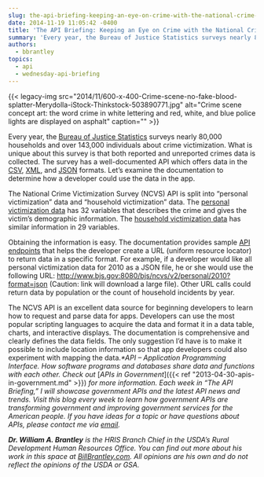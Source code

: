 ```yaml
---
slug: the-api-briefing-keeping-an-eye-on-crime-with-the-national-crime-victimization-survey-api
date: 2014-11-19 11:05:42 -0400
title: 'The API Briefing: Keeping an Eye on Crime with the National Crime Victimization Survey API'
summary: 'Every year, the Bureau of Justice Statistics surveys nearly 80,000 households and over 143,000 individuals about crime victimization. What is unique about this survey is that both reported and unreported crimes data is collected. The survey has a well-documented API which offers data in the CSV, XML, and JSON formats. Let’s examine the documentation to'
authors:
  - bbrantley
topics:
  - api
  - wednesday-api-briefing
---
```


{{< legacy-img src="2014/11/600-x-400-Crime-scene-no-fake-blood-splatter-Merydolla-iStock-Thinkstock-503890771.jpg" alt="Crime scene concept art: the word crime in white lettering and red, white, and blue police lights are displayed on asphalt" caption="" >}}

Every year, the <a href="http://www.bjs.gov/developer/ncvs/index.cfm" target="_blank">Bureau of Justice Statistics</a> surveys nearly 80,000 households and over 143,000 individuals about crime victimization. What is unique about this survey is that both reported and unreported crimes data is collected. The survey has a well-documented API which offers data in the <a href="http://en.wikipedia.org/wiki/Comma-separated_values" target="_blank">CSV</a>, <a href="http://en.wikipedia.org/wiki/XML" target="_blank">XML</a>, and <a href="http://en.wikipedia.org/wiki/JSON" target="_blank">JSON</a> formats. Let’s examine the documentation to determine how a developer could use the data in the app.

The National Crime Victimization Survey (NCVS) API is split into “personal victimization” data and “household victimization” data. The <a href="http://www.bjs.gov/developer/ncvs/personalFields.cfm" target="_blank">personal victimization data</a> has 32 variables that describes the crime and gives the victim’s demographic information. The <a href="http://www.bjs.gov/developer/ncvs/householdFields.cfm" target="_blank">household victimization data</a> has similar information in 29 variables.

Obtaining the information is easy. The documentation provides sample <a href="http://www.bjs.gov/developer/ncvs/developers.cfm" target="_blank">API endpoints</a> that helps the developer create a URL (uniform resource locator) to return data in a specific format. For example, if a developer would like all personal victimization data for 2010 as a JSON file, he or she would use the following URL: <http://www.bjs.gov:8080/bjs/ncvs/v2/personal/2010?format=json> (Caution: link will download a large file). Other URL calls could return data by population or the count of household incidents by year.

The NCVS API is an excellent data source for beginning developers to learn how to request and parse data for apps. Developers can use the most popular scripting languages to acquire the data and format it in a data table, charts, and interactive displays. The documentation is comprehensive and clearly defines the data fields. The only suggestion I&#8217;d have is to make it possible to include location information so that app developers could also experiment with mapping the data._*API – Application Programming Interface. How software programs and databases share data and functions with each other. Check out_ [_APIs in Government_]({{< ref "2013-04-30-apis-in-government.md" >}}) _for more information._
_Each week in “The API Briefing,” I will showcase government APIs and the latest API news and trends. Visit this blog every week to learn how government APIs are transforming government and improving government services for the American people. If you have ideas for a topic or have questions about APIs, please contact me via_ [_email_](mailto:Bill.Brantley@wdc.usda.gov)_._

**_Dr. William A. Brantley_** _is the HRIS Branch Chief in the USDA’s Rural Development Human Resources Office. You can find out more about his work in this space at_ [_BillBrantley.com_](http://billbrantley.com/)_. All opinions are his own and do not reflect the opinions of the USDA or GSA._
